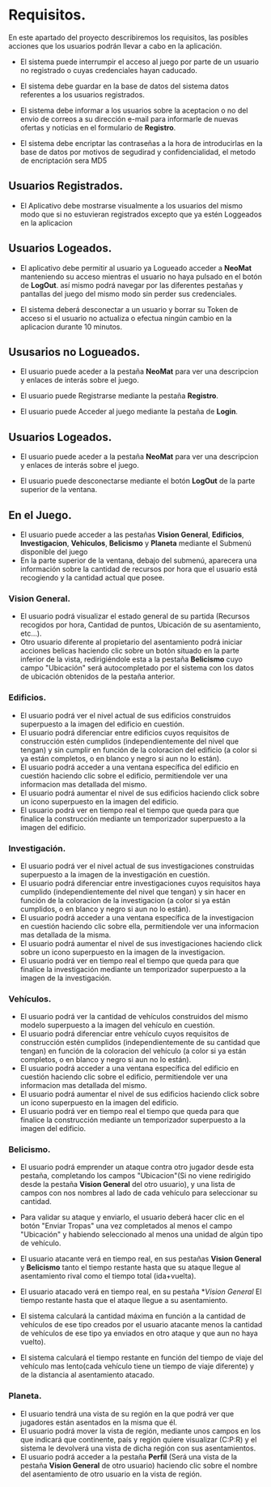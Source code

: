 # Requisitos.

En este apartado del proyecto describiremos los requisitos, las posibles acciones que los usuarios podrán llevar a cabo en la aplicación.

- El sistema puede interrumpir el acceso al juego por parte de un usuario no registrado o cuyas credenciales hayan caducado.

- El sistema debe guardar en la base de datos del sistema datos referentes a los usuarios registrados.

- El sistema debe informar a los usuarios sobre la aceptacion o no del envio de correos a su dirección e-mail para informarle de nuevas ofertas y noticias en el formulario de **Registro**.

- El sistema debe encriptar las contraseñas a la hora de introducirlas en la base de datos por motivos de segudirad y confidencialidad, el metodo de encriptación sera MD5
## Usuarios Registrados.

- El Aplicativo debe mostrarse visualmente a los usuarios del mismo modo que si no estuvieran registrados excepto que ya estén Loggeados en la aplicacion
## Usuarios Logeados.

- El aplicativo debe permitir al usuario ya Logueado acceder a **NeoMat** manteniendo su acceso mientras el usuario no haya pulsado en el botón de **LogOut**. así mismo podrá navegar por las diferentes pestañas y pantallas del juego del mismo modo sin perder sus credenciales.

- El sistema deberá desconectar a un usuario y borrar su Token de acceso si el usuario no actualiza o efectua ningún cambio en la aplicacion durante 10 minutos.


## Ususarios no Logueados.

- El usuario puede aceder a la pestaña **NeoMat** para ver una descripcion y enlaces de interás sobre el juego.

- El usuario puede Registrarse mediante la pestaña **Registro**.

- El usuario puede Acceder al juego mediante la pestaña de **Login**.

## Usuarios Logeados.

- El usuario puede aceder a la pestaña **NeoMat** para ver una descripcion y enlaces de interás sobre el juego.

- El usuario puede desconectarse mediante el botón **LogOut** de la parte superior de la ventana.


## En el Juego.

- El usuario puede acceder a las pestañas **Vision General**, **Edificios**, **Investigacion**, **Vehiculos**, **Belicismo** y **Planeta** mediante el Submenú disponible del juego
- En la parte superior de la ventana, debajo del submenú, aparecera una información sobre la cantidad de recursos por hora que el usuario está recogiendo y la cantidad actual que posee.

### Vision General.

- El usuario podrá visualizar el estado general de su partida (Recursos recogidos por hora, Cantidad de puntos, Ubicación de su asentamiento, etc...).
- Otro usuario diferente al propietario del asentamiento podrá iniciar acciones belicas haciendo clic sobre un botón situado en la parte inferior de la vista, redirigiéndole esta a la pestaña **Belicismo** cuyo campo "Ubicación" será autocompletado por el sistema con los datos de ubicación obtenidos de la pestaña anterior.

### Edificios.

- El usuario podrá ver el nivel actual de sus edificios construidos superpuesto a la imagen del edificio en cuestión.
- El usuario podrá diferenciar entre edificios cuyos requisitos de construcción estén cumplidos (independientemente del nivel que tengan) y sin cumplir en función de la coloracion del edificio (a color si ya están completos, o en blanco y negro si aun no lo están).
- El usuario podrá acceder a una ventana específica del edificio en cuestión haciendo clic sobre el edificio, permitiendole ver una informacion mas detallada del mismo.
- El usuario podrá aumentar el nivel de sus edificios haciendo click sobre un icono superpuesto en la imagen del edificio.
- El usuario podrá ver en tiempo real el tiempo que queda para que finalice la construcción mediante un temporizador superpuesto a la imagen del edificio.

### Investigación.

- El usuario podrá ver el nivel actual de sus investigaciones construidas superpuesto a la imagen de la investigación en cuestión.
- El usuario podrá diferenciar entre investigaciones cuyos requisitos haya cumplido (independientemente del nivel que tengan) y sin hacer en función de la coloracion de la investigacion (a color si ya están cumplidos, o en blanco y negro si aun no lo están).
- El usuario podrá acceder a una ventana específica de la investigacion en cuestión haciendo clic sobre ella, permitiendole ver una informacion mas detallada de la misma.
- El usuario podrá aumentar el nivel de sus investigaciones haciendo click sobre un icono superpuesto en la imagen de la investigacion.
- El usuario podrá ver en tiempo real el tiempo que queda para que finalice la investigación mediante un temporizador superpuesto a la imagen de la investigación.

### Vehículos.

- El usuario podrá ver la cantidad de vehículos construidos del mismo modelo superpuesto a la imagen del vehículo en cuestión.
- El usuario podrá diferenciar entre vehículo cuyos requisitos de construcción estén cumplidos (independientemente de su cantidad que tengan) en función de la coloracion del vehículo (a color si ya están completos, o en blanco y negro si aun no lo están).
- El usuario podrá acceder a una ventana específica del edificio en cuestión haciendo clic sobre el edificio, permitiendole ver una informacion mas detallada del mismo.
- El usuario podrá aumentar el nivel de sus edificios haciendo click sobre un icono superpuesto en la imagen del edificio.
- El usuario podrá ver en tiempo real el tiempo que queda para que finalice la construcción mediante un temporizador superpuesto a la imagen del edificio.

### Belicismo.

- El usuario podrá emprender un ataque contra otro jugador desde esta pestaña, completando los campos "Ubicacion"(Si no viene redirigido desde la pestaña **Vision General** del otro usuario), y una lista de campos con nos nombres al lado de cada vehículo para seleccionar su cantidad.
- Para validar su ataque y enviarlo, el usuario deberá hacer clic en el botón "Enviar Tropas" una vez completados al menos el campo "Ubicación" y habiendo seleccionado al menos una unidad de algún tipo de vehículo.
- El usuario atacante verá en tiempo real, en sus pestañas **Vision General** y **Belicismo** tanto el tiempo restante hasta que su ataque llegue al asentamiento rival como el tiempo total (ida+vuelta).
- El usuario atacado verá en tiempo real, en su pestaña **Vision General* El tiempo restante hasta que el ataque llegue a su asentamiento.

- El sistema calculará la cantidad máxima en función a la cantidad de vehículos de ese tipo creados por el usuario atacante menos la cantidad de vehículos de ese tipo ya enviados en otro ataque y que aun no haya vuelto).
- El sistema calculará el tiempo restante en función del tiempo de viaje del vehículo mas lento(cada vehículo tiene un tiempo de viaje diferente) y de la distancia al asentamiento atacado.

### Planeta.

- El usuario tendrá una vista de su región en la que podrá ver que jugadores están asentados en la misma que él.
- El usuario podrá mover la vista de región, mediante unos campos en los que indicará que continente, país y región quiere visualizar (C:P:R) y el sistema le devolverá una vista de dicha región con sus asentamientos.
- El usuario podrá acceder a la pestaña **Perfil** (Será una vista de la pestaña **Vision General** de otro usuario) haciendo clic sobre el nombre del asentamiento de otro usuario en la vista de región.
